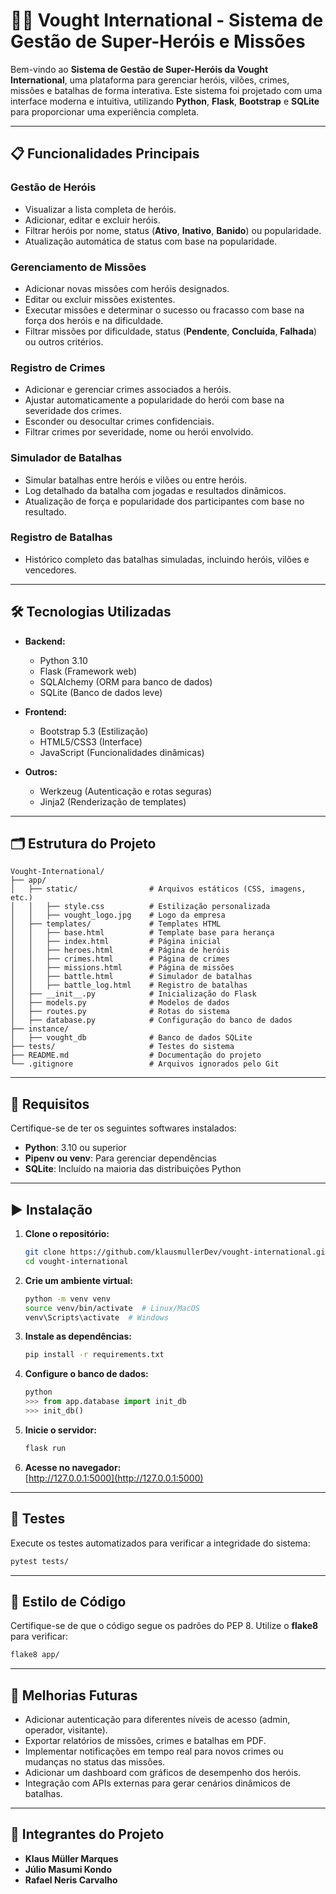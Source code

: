 # 🦸‍♂️ Vought International - Sistema de Gestão de Super-Heróis e Missões

Bem-vindo ao **Sistema de Gestão de Super-Heróis da Vought International**, uma plataforma para gerenciar heróis, vilões, crimes, missões e batalhas de forma interativa. Este sistema foi projetado com uma interface moderna e intuitiva, utilizando **Python**, **Flask**, **Bootstrap** e **SQLite** para proporcionar uma experiência completa.

---

## 📋 Funcionalidades Principais

### Gestão de Heróis
- Visualizar a lista completa de heróis.
- Adicionar, editar e excluir heróis.
- Filtrar heróis por nome, status (**Ativo**, **Inativo**, **Banido**) ou popularidade.
- Atualização automática de status com base na popularidade.

### Gerenciamento de Missões
- Adicionar novas missões com heróis designados.
- Editar ou excluir missões existentes.
- Executar missões e determinar o sucesso ou fracasso com base na força dos heróis e na dificuldade.
- Filtrar missões por dificuldade, status (**Pendente**, **Concluída**, **Falhada**) ou outros critérios.

### Registro de Crimes
- Adicionar e gerenciar crimes associados a heróis.
- Ajustar automaticamente a popularidade do herói com base na severidade dos crimes.
- Esconder ou desocultar crimes confidenciais.
- Filtrar crimes por severidade, nome ou herói envolvido.

### Simulador de Batalhas
- Simular batalhas entre heróis e vilões ou entre heróis.
- Log detalhado da batalha com jogadas e resultados dinâmicos.
- Atualização de força e popularidade dos participantes com base no resultado.

### Registro de Batalhas
- Histórico completo das batalhas simuladas, incluindo heróis, vilões e vencedores.

---

## 🛠️ Tecnologias Utilizadas

- **Backend:**
  - Python 3.10
  - Flask (Framework web)
  - SQLAlchemy (ORM para banco de dados)
  - SQLite (Banco de dados leve)

- **Frontend:**
  - Bootstrap 5.3 (Estilização)
  - HTML5/CSS3 (Interface)
  - JavaScript (Funcionalidades dinâmicas)

- **Outros:**
  - Werkzeug (Autenticação e rotas seguras)
  - Jinja2 (Renderização de templates)

---

## 🗂️ Estrutura do Projeto

```plaintext
Vought-International/
├── app/
│   ├── static/                # Arquivos estáticos (CSS, imagens, etc.)
│   │   ├── style.css          # Estilização personalizada
│   │   ├── vought_logo.jpg    # Logo da empresa
│   ├── templates/             # Templates HTML
│   │   ├── base.html          # Template base para herança
│   │   ├── index.html         # Página inicial
│   │   ├── heroes.html        # Página de heróis
│   │   ├── crimes.html        # Página de crimes
│   │   ├── missions.html      # Página de missões
│   │   ├── battle.html        # Simulador de batalhas
│   │   ├── battle_log.html    # Registro de batalhas
│   ├── __init__.py            # Inicialização do Flask
│   ├── models.py              # Modelos de dados
│   ├── routes.py              # Rotas do sistema
│   ├── database.py            # Configuração do banco de dados
├── instance/
│   ├── vought_db              # Banco de dados SQLite
├── tests/                     # Testes do sistema
├── README.md                  # Documentação do projeto
└── .gitignore                 # Arquivos ignorados pelo Git
```

---

## 🔧 Requisitos

Certifique-se de ter os seguintes softwares instalados:

- **Python**: 3.10 ou superior
- **Pipenv ou venv**: Para gerenciar dependências
- **SQLite**: Incluído na maioria das distribuições Python

---

## ▶️ Instalação

1. **Clone o repositório:**
   ```bash
   git clone https://github.com/klausmullerDev/vought-international.git
   cd vought-international
   ```

2. **Crie um ambiente virtual:**
   ```bash
   python -m venv venv
   source venv/bin/activate  # Linux/MacOS
   venv\Scripts\activate  # Windows
   ```

3. **Instale as dependências:**
   ```bash
   pip install -r requirements.txt
   ```

4. **Configure o banco de dados:**
   ```python
   python
   >>> from app.database import init_db
   >>> init_db()
   ```

5. **Inicie o servidor:**
   ```bash
   flask run
   ```

6. **Acesse no navegador:**  
   [http://127.0.0.1:5000](http://127.0.0.1:5000)

---

## 🧪 Testes

Execute os testes automatizados para verificar a integridade do sistema:

```bash
pytest tests/
```

---

## 🎨 Estilo de Código

Certifique-se de que o código segue os padrões do PEP 8. Utilize o **flake8** para verificar:

```bash
flake8 app/
```

---

## 🚀 Melhorias Futuras

- Adicionar autenticação para diferentes níveis de acesso (admin, operador, visitante).
- Exportar relatórios de missões, crimes e batalhas em PDF.
- Implementar notificações em tempo real para novos crimes ou mudanças no status das missões.
- Adicionar um dashboard com gráficos de desempenho dos heróis.
- Integração com APIs externas para gerar cenários dinâmicos de batalhas.

---

## 👥 Integrantes do Projeto

- **Klaus Müller Marques**
- **Júlio Masumi Kondo**
- **Rafael Neris Carvalho**
